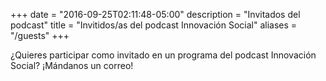 +++
date = "2016-09-25T02:11:48-05:00"
description = "Invitados del podcast"
title = "Invitidos/as del podcast Innovación Social"
aliases = "/guests"
+++

¿Quieres participar como invitado en un programa del podcast Innovación Social? ¡Mándanos un correo!
